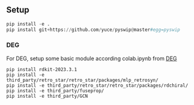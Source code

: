 ## Setup

```python
pip install -e .
pip install git+https://github.com/yuce/pyswip@master#egg=pyswip
```


### DEG
For DEG, setup some basic module according colab.ipynb from [DEG](https://github.com/gmh14/data_efficient_grammar)

```
pip install rdkit-2023.3.1
pip install -e third_party/retro_star/retro_star/packages/mlp_retrosyn/
pip install -e third_party/retro_star/retro_star/packages/rdchiral/
pip install -e third_party/fuseprop/
pip install -e third_party/GCN
```